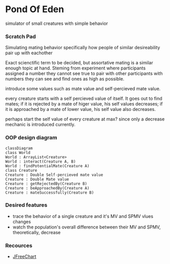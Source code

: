 # Pond Of Eden
simulator of small creatures with simple behavior

### Scratch Pad
Simulating mating behavior
specifically how people of similar desireability pair up with eachother

Exact scienctific term to be decided, but assortative mating is a similar enough topic at hand. Steming from experiment where participants assigned a number they cannot see true to pair with other participants with numbers they can see and find ones as high as possible.

introduce some values such as mate value and self-percieved mate value.

every creature starts with a self percieved value of itself. It goes out to find mates; if it is rejected by a mate of higer value, his self values decreases; if it is approached by a mate of lower value, his self value also decreases. 

perhaps start the self value of every creature at max? since only a decrease mechanic is introduced currently. 

### OOP design diagram

```mermaid
classDiagram
class World
World : ArrayList<Creature>
World : interact(Creature A, B)
World : findPotentialMate(Creature A)
class Creature
Creature : Double Self-percieved mate value
Creature : Double Mate value
Creature : getRejectedBy(Creature B)
Creature : beApproachedBy(Creature A)
Creature : mateSuccessfully(Creature B)
```

### Desired features
- trace the behavior of a single creature and it's MV and SPMV vlues changes
- watch the population's overall difference between their MV and SPMV, theoretically, decrease

### Recources
- [JFreeChart](https://www.jfree.org/jfreechart/)
